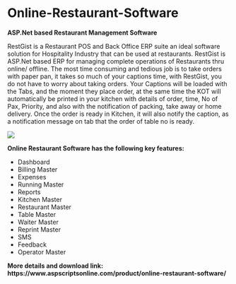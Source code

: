 # Online-Restaurant-Software
<b>ASP.Net based Restaurant Management Software</b>

RestGist is a Restaurant POS and Back Office ERP suite an ideal software solution for Hospitality Industry that can be used at restaurants. RestGist is ASP.Net based ERP for managing complete operations of Restaurants thru online/ offline. The most time consuming and tedious job is to take orders with paper pan, it takes so much of your captions time, with RestGist, you do not have to worry about taking orders. Your Captions will be loaded with the Tabs, and the moment they place order, at the same time the KOT will automatically be printed in your kitchen with details of order, time, No of Pax, Priority, and also with the notification of packing, take away or home delivery. Once the order is ready in Kitchen, it will also notify the caption, as a notification message on tab that the order of table no is ready.

<img src="https://www.aspscriptsonline.com/wp-content/uploads/2016/06/restgist_2.jpg">

<b>Online Restaurant Software has the following key features:</b>

<ul>
<li>Dashboard</li>
<li>Billing Master</li>
<li>Expenses</li>
<li>Running Master</li>
<li>Reports</li>
<li>Kitchen Master</li>
<li>Restaurant Master</li>
<li>Table Master</li>
<li>Waiter Master</li>
<li>Reprint Master</li>
<li>SMS</li>
<li>Feedback</li>
<li>Operator Master</li>
</ul>
<b>More details and download link:</b><br>
<b>https://www.aspscriptsonline.com/product/online-restaurant-software/</b>
